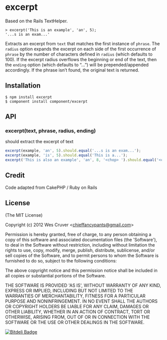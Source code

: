 # excerpt

Based on the Rails TextHelper.

```
> excerpt('This is an example', 'an', 5);
'...s is an exam...'
```

Extracts an excerpt from `text` that matches the first instance of `phrase`. The `radius` option expands the excerpt on each side of the first occurrence of `phrase` by the number of characters defined in `radius` (which defaults to 100). If the excerpt radius overflows the beginning or end of the text, then the `ending` option (which defaults to “…”) will be prepended/appended accordingly. If the phrase isn’t found, the original text is returned.


## Installation

```
$ npm install excerpt
$ component install component/excerpt
```

## API
 
### excerpt(text, phrase, radius, ending)
should extract the excerpt of text

```js
excerpt(example, 'an', 5).should.equal('...s is an exam...');
excerpt(example, 'is', 5).should.equal('This is a...');
excerpt('This is also an example', 'an', 8, '<chop> ').should.equal('<chop> is also an example');

```

## Credit

Code adapted from CakePHP / Ruby on Rails

## License 

(The MIT License)

Copyright (c) 2012 Wes Cruver &lt;chieffancypants@gmail.com&gt;

Permission is hereby granted, free of charge, to any person obtaining
a copy of this software and associated documentation files (the
'Software'), to deal in the Software without restriction, including
without limitation the rights to use, copy, modify, merge, publish,
distribute, sublicense, and/or sell copies of the Software, and to
permit persons to whom the Software is furnished to do so, subject to
the following conditions:

The above copyright notice and this permission notice shall be
included in all copies or substantial portions of the Software.

THE SOFTWARE IS PROVIDED 'AS IS', WITHOUT WARRANTY OF ANY KIND,
EXPRESS OR IMPLIED, INCLUDING BUT NOT LIMITED TO THE WARRANTIES OF
MERCHANTABILITY, FITNESS FOR A PARTICULAR PURPOSE AND NONINFRINGEMENT.
IN NO EVENT SHALL THE AUTHORS OR COPYRIGHT HOLDERS BE LIABLE FOR ANY
CLAIM, DAMAGES OR OTHER LIABILITY, WHETHER IN AN ACTION OF CONTRACT,
TORT OR OTHERWISE, ARISING FROM, OUT OF OR IN CONNECTION WITH THE
SOFTWARE OR THE USE OR OTHER DEALINGS IN THE SOFTWARE.

[![Bitdeli Badge](https://d2weczhvl823v0.cloudfront.net/chieffancypants/excerpt/trend.png)](https://bitdeli.com/free "Bitdeli Badge")
